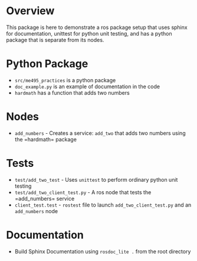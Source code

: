 # Overview
This package is here to demonstrate a ros package setup that uses
sphinx for documentation, unittest for python unit testing, and
has a python package that is separate from its nodes.


# Python Package
* `src/me495_practices` is a python package
* `doc_example.py` is an example of documentation in the code
* `hardmath` has a function that adds two numbers

# Nodes
* `add_numbers` - Creates a service: `add_two` that adds two numbers using the =hardmath= package

# Tests
* `test/add_two_test` - Uses `unittest` to perform ordinary python unit testing
* `test/add_two_client_test.py` - A ros node that tests the =add_numbers= service
* `client_test.test` - `rostest` file to launch `add_two_client_test.py` and an `add_numbers` node

# Documentation
* Build Sphinx Documentation using `rosdoc_lite .` from the root directory
